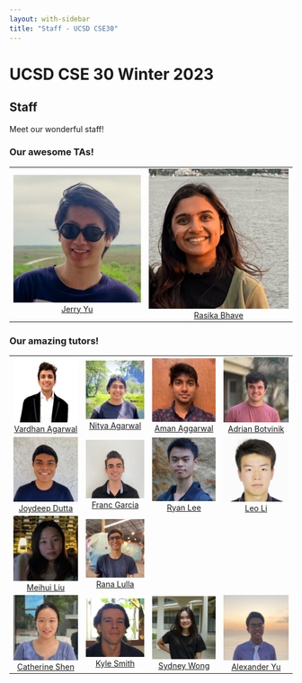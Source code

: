 ```yaml
---
layout: with-sidebar
title: "Staff - UCSD CSE30"
---
```


# UCSD CSE 30 Winter 2023

## Staff

Meet our wonderful staff!

### Our awesome TAs!

| | |
|:-------------------------:|:-------------------------:|
|<img width="300" alt="jerry_yu" src="images/jerry_yu.jpg">  <a href="mailto:jiy066@ucsd.edu">Jerry Yu</a> |  <img width="300" alt="rasika_bhave" src="images/rasika_bhave.png"> <a href="mailto:rbhave@ucsd.edu">Rasika Bhave</a>|

### Our amazing tutors!

| | | | |
|:-------------------------:|:-------------------------:|:-------------------------:|:-------------------------:|
| <img width="400" alt="vardhan_agarwal" src="images/vardhan_agarwal.jpg">  <a href="mailto:v7agarwa@ucsd.edu">Vardhan Agarwal</a> | <img width="400" alt="nitya_agarwal" src="images/nitya_agarwal.jpg">  <a href="mailto:n3agarwa@ucsd.edu">Nitya Agarwal</a> | <img width="400" alt="aman_aggarwal" src="images/aman_aggarwal.JPG">  <a href="mailto:akaggarw@ucsd.edu">Aman Aggarwal</a> | <img width="400" alt="vardhan_agarwal" src="images/adrian_botvinik.jpg">  <a href="mailto:abotvini@ucsd.edu">Adrian Botvinik</a> | 
| <img width="400" alt="joydeep_dutta" src="images/joydeep_dutta.jpg">  <a href="mailto:jdutta@ucsd.edu">Joydeep Dutta</a> | <img width="400" alt="franc_garcia" src="images/franc_garcia.jpg">  <a href="mailto:frgarcia@ucsd.edu">Franc Garcia</a> | <img width="400" alt="ryan_lee" src="images/ryan_lee.JPG">  <a href="mailto:rsl001@ucsd.edu">Ryan Lee</a> | <img width="400" alt="leo_li" src="images/leo_li.jpeg">  <a href="mailto:bil004@ucsd.edu">Leo Li</a> |
| <img width="400" alt="meihui_liu" src="images/meihui_liu.jpg">  <a href="mailto:mel013@ucsd.edu">Meihui Liu</a> | <img width="400" alt="rana_lulla" src="images/rana_lulla.jpg">  <a href="mailto:rlulla@ucsd.edu">Rana Lulla</a> |
| <img width="400" alt="catherine_shen" src="images/catherine_shen.png">  <a href="mailto:c7shen@ucsd.edu">Catherine Shen</a> | <img width="400" alt="kyle_smith" src="images/kyle_smith.jpeg"> <a href="mailto:kws001@ucsd.edu">Kyle Smith</a> | <img width="400" alt="sydney_wong" src="images/sydney_wong.JPG">  <a href="mailto:sywong@ucsd.edu">Sydney Wong</a> |<img width="400" alt="alexander_yu" src="images/alexander_yu.jpg">  <a href="mailto:awy001@ucsd.edu">Alexander Yu</a> |